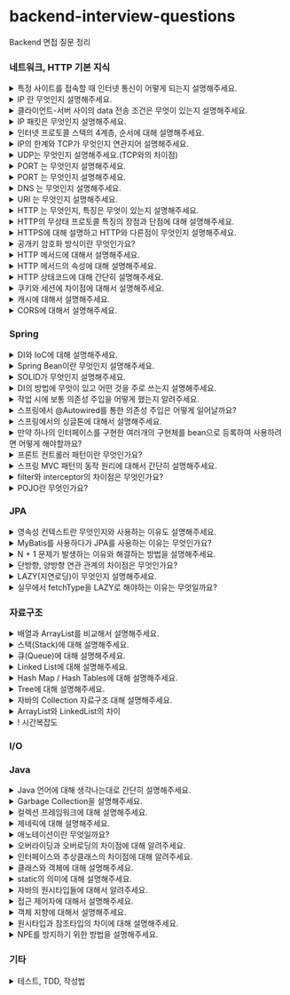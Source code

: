 # backend-interview-questions
Backend  면접 질문 정리

### 네트워크, HTTP 기본 지식

<details>
  <summary>특정 사이트를 접속할 때 인터넷 통신이 어떻게 되는지 설명해주세요.</summary>
  <br>
  <p>클라이언트 측에서 URL로 접속하면 브라우저가 이 URL에 적힌 값을 파싱해서 HTTP Message를 만들고 서버로 요청을 보내줍니다. HTTP Message를 서버에서 받아서 처리 한 data를 HTTP Message에 담아 클라이언트에 응답해주면 요청한 사이트로 접속할 수 있게 됩니다.</p>
</details>

<details>
  <summary>IP 란 무엇인지 설명해주세요.</summary>
  <br>
  <p>Internet Protocol의 약자로, 클라이언트와 서버 사이 인터넷 통신에 필요한 정보를 수신하고 송신하는 통신 규약을 의미합니다.</p>
</details>

<details>
  <summary>클라이언트-서버 사이의 data 전송 조건은 무엇이 있는지 설명해주세요.</summary>
  <br>
  <p>첫번쨰로 클라이언트와 서버는 각각 IP 주소를 부여받아 가지고 있어야 합니다.</p>
  <p>이렇게 양쪽에 IP 주소가 있을 때, IP 패킷이라는 규칙에 맞춰서 data를 전달해줘야합니다.</p>
</details>

<details>
  <summary>IP 패킷은 무엇인지 설명해주세요.</summary>
  <br>
  <p>간단히 설명하자면 패키지와 버킷의 합성어로 인터넷 통신 규약에 맞는 data 묶음을 의미합니다.</p>
  <p>출발지와 목적지의 IP, 전송데이터를 가지고 있고 전달시 인터넷 노드들을 타고 전달됩니다.</p>
</details>

<details>
  <summary>인터넷 프로토콜 스택의 4계층, 순서에 대해 설명해주세요.</summary>
  <br>
  <p>4계층은</p>
  <p>애플리케이션 계층 (HTTP, FTP)</p>  
  <p>전송 계층(TCP, UDP)</p>
  <p>인터넷 계층(IP)</p>
  <p>네트워크 인터페이스 계층 입니다.</p>
  <p>스택 순서는</p>
  <p>먼저 프로그램(애플리케이션)을 통해 전송할 data를 생성합니다.</p>
  <p>이를 SOCKET 라이브러리를 통해 전달하고</p>
  <p>TCP 정보를 생성합니다. 이때 전송 data를 포함합니다.</p>
  <p>이후 IP 패킷을 생성합니다. 여기에 TCP 정보가 담기게 됩니다.</p>
</details>

<details>
  <summary>IP의 한계와 TCP가 무엇인지 연관지어 설명해주세요.</summary>
  <br>
  <p>IP의 한계는</p>
  <p>첫번째로 비연결성입니다. 패킷을 받을 대상이 없거나 서비스가 불능인 상태에서도 이를 감지하지 못하고 패킷이 전송되는 문제가 있습니다.</p>
  <p>두번째는 비신뢰성입니다. 전송에 중간에 패킷이 없어지거나 순서대로 가지 않는다해도 이를 알 수 있는 방법이 없습니다.</p>
  <p>세번째는 프로그램을 구분 못한다는 것입니다. 같은 IP를 사용하는 서버에서 통신하는 애플리케이션이 2개 이상이면 구분할 수 있는 방법이 없습니다.</p><br>
  <p>TCP란 이러한 IP의 한계들을 보완해주는 역할을 하는 규약입니다.</p>
  <p>비연결성을 보완하기 위해 연결지향적입니다. 이는 3 way handshake 라고 불리며, 클라이언트에서서버로 접속 요청하면 서버에서 요청 수락 후 클라이언트에 접속 요청, 그리고 클라이언트가 요청을 수락하면 데이터를 전송하는 형태로 진행되는 것을 뜻합니다.</p>
  <p>또한 데이터의 전달을 보증해 신뢰성을 가집니다. 데이터를 전송시 서버에서 데이터를 받으면 받았음을 응답해줍니다.</p>
  <p>마지막으로 순서를 보장해줍니다. 클라이언트에서 보낸 순서대로 서버에 도달하지 않으면 잘못된 부분부터 재요청을 하게 됩니다.</p>
  <p>이렇게 IP의 한계를 보완해줄 수 있는 이유는 TCP에 전송 제어 및 순서, 검증 정보, PORT 등에 대한 data를 담기 때문입니다.</p>
</details>

<details>
  <summary>UDP는 무엇인지 설명해주세요.(TCP와의 차이점)</summary>
  <br>
  <p>UDP는 사용자 데이터그램 프로토콜을 말하고, TCP와 다르게 연결지향적이지 않고 데이터 전달 보증 등 신뢰성을 가지고 있지 않습니다.</p>
  <p>기능이 적은 대신 TCP보다 최적화에 장점이 있습니다. 애플리케이션에서 추가 작업을 통해 기능을 직접 추가할 수 있습니다.</p>
</details>

<details>
  <summary>PORT 는 무엇인지 설명해주세요.</summary>
  <br>
  <p>논리적인 접속장소를 뜻하며, 하나의 같은 IP내에서 나눠지는 서버를 의미합니다.</p>
</details>

<details>
  <summary>PORT 는 무엇인지 설명해주세요.</summary>
  <br>
  <p>논리적인 접속장소를 뜻하며, 하나의 같은 IP내에서 나눠지는 서버를 의미합니다. 하나의 IP내에서 애플리케이션마다 PORT번호를 다르게하여 구분하여 사용할 수 있습니다.</p>
</details>

<details>
  <summary>DNS 는 무엇인지 설명해주세요.</summary>
  <br>
  <p>도메인 네임 시스템의 약자이고, IP 형식을 사용하는 것에 번거로움이 있기 때문에 IP 형식을 대신해 DNS 서버에 등록한 도메인을 사용함으로써 기억하기 쉽고 수정하기 쉽게 됩니다.</p>
</details>

<details>
  <summary>URI 는 무엇인지 설명해주세요.</summary>
  <br>
  <p>인터넷 자원을 나타내는 고유 식별자를 의미합니다.</p>
  <p>URL은 이 식별을 Resource Locater 즉, 자원의 경로를 사용하는 것을 의미합니다.</p>
</details>

<details>
  <summary>HTTP 는 무엇인지, 특징은 무엇이 있는지 설명해주세요.</summary>
  <br>
  <p>HyperText Transfer Protocol의 약자로써 HTML, TEXT 문서 등 대부분의 data들의 통신에 대한 규약을 의미합니다.</p>
  <p>클라이언트에서 서버로 요청 후 응답을 대기하고 서버는 요청에 대한 결과를 만들어 응답하는 구조입니다.</p>
  <p>무상태 프로토콜이어서 서버가 클라이언트의 상태를 보존하지 않습니다. 즉, 클라이언트가 요청시에 보내준 data를 서버에서는 유지, 기억하고 있지 않습니다. 따라서 요청시마다 필요한 모든 data들을 보내줘야 합니다.</p>
  <p>비연결성의 특징을 가지고 있어 요청에 대한 응답 후 연결을 끊는 형태입니다.</p>
</details>

<details>
  <summary>HTTP의 무상태 프로토콜 특징의 장점과 단점에 대해 설명해주세요.</summary>
  <br>
  <p>장점은 서버 확장성이 높다는 점입니다. 특정 서버가 data를 저장하고 있지 않고 계속 data를 주고 받기 떄문에 확장에 대해서 제약이 없습니다.</p>
  <p>단점은 클라이언트가 계속 필요한 모든 data를 전송해야 하기 때문에 전송량이 많아집니다.</p>
</details>

<details>
  <summary>HTTPS에 대해 설명하고 HTTP와 다른점이 무엇인지 설명해주세요.</summary>
  <br>
  <p>HTTPS는 HTTP에 보안계층을 추가한 것을 말합니다.</p>
  <p>HTTP 프로토콜은 인터넷 프로토콜 스택 중 전송계층의 TCP위에서 동작합니다. 여기서 SSL이라는 보안계층이 전송계층 위에 올라가 보안이 보장된 통신을 할 수 있습니다. 이 통신 방식을 SSL 암호화 통신이라고도 합니다.</p>
  <p>SSL 암호화 통신은 공개키 암호화 방식 알고리즘을 통해 구현됩니다.</p>
</details>

<details>
  <summary>공개키 암호화 방식이란 무엇인가요?</summary>
  <br>
  <p>공개키 암호화 방식에는 공개키와 개인키 두 종류의 키가 존재합니다.</p>
  <p>한쪽 키로 데이터를 암호화했다면 오직 다른쪽 키로만 복호화 할 수 있습니다.</p>
  <p>개인키는 보통 서버를 운영하는 회사가 가지고 공개키는 인증받은 기업들에서 관리합니다.</p>
  <p>인증받은 기업은 공개키를 다른 data들과 묶어서 자신들이 가지고 있는 개인키로 암호화해서 SSL인증서로 발급해줍니다.</p>
  <p>브라우저는 공개키를 보유하고 있어서 SSL 인증서를 복호화 해줍니다.</p>
  <p>복호화 된 SSL 내부에 들어있던 서버의 공개키를 가지고 요청을 암호화해서 서버로 보내면</p>
  <p>서버측은 가지고 있는 개인키로 요청을 복호화하여 해석 후 응답할 때 다시 암호화해서 보냅니다.</p>
</details>

<details>
  <summary>HTTP 메서드에 대해서 설명해주세요.</summary>
  <br>
  <p>주요 메서드로는 GET, POST, PUT, PATCH, DELETE 가 있습니다.</p>
  <p>GET은 리소스를 조회할 때 사용하고</p>
  <p>POST는 요청 데이터를 처리할 때,</p>
  <p>PUT은 리소스를 대체할 때 만약 리소스가 없으면 생성합니다,</p>
  <p>PATCH는 리소스 일부 변경할 때,</p>
  <p>DELETE 는 리소스를 제거할 때 사용하는 메서드입니다.</p>
</details>

<details>
  <summary>HTTP 메서드의 속성에 대해 설명해주세요.</summary>
  <br>
  <p>1. GET메서드는 '안전'이라는 속성이 있습니다. 호출해도 리소스를 변경하지 않는다는 것입니다.</p>
  <p>2. 멱등이라는 속성이 있습니다. 몇 번을 요청해도 같은 결과가 나온다는 것을 의미합니다. 주요 메서드 중 POST를 제외하고는 이 속성을 가집니다. POST의 경우 같은 내용으로 요청시 반복해서 INSERT 되므로 멱등적이지 않습니다.</p>
  <p>3. 캐시 가능 속성은 응답 결과를 캐시에서 사용할 수 있는지를 의미합니다. 실제로 GET, HEAD 메서드에서 주로 사용합니다.</p>
</details>

<details>
  <summary>HTTP 상태코드에 대해 간단히 설명해주세요.</summary>
  <br>
  <p>200 번대는 클라이언트의 요청을 성공적으로 처리했을 때 보내주는 코드입니다.</p>
  <p>300 번대는 요청에 대한 처리 성공 후 리다이렉션이 필요할 때 보내주는 코드이고,</p>
  <p>400, 500 번대는 각각 클라이언트, 서버 측에 오류이 원인이 있을 때 보내주는 코드입니다.</p>
</details>

<details>
  <summary>쿠키와 세션에 차이점에 대해서 설명해주세요.</summary>
  <br>
  <p>쿠키는 클라이언트에서 저장하고 서버에 요청시마다 보내주는 data입니다.</p>
  <p>세션은 서버에서 저장하고 서버에서 관리하기 때문에 클라이언트 측보다 보안적인 측면에서 훨씬 유리합니다.</p>
</details>

<details>
  <summary>캐시에 대해서 설명해주세요.</summary>
  <br>
  <p>자주 사용하는 데이터를 미리 복사해 놓는 임시 장소를 가리킵니다.</p>
  <p>캐시 가능 시간 동안에는 네트워크를 사용하지 않아도 돼서 비용 절감을 할 수 있습니다.</p>
  <p>브라우저 로딩 속도가 빨라 사용자 경험(UX)을 좋게 합니다.</p>
  <p>캐시 만료시에도 data에 변동이 없다면 검증 헤더를 통해 클라이언트와 서버의 data가 동일하다는 것을 확인 후 data를 네트워크를 통해 전송하지 않도록 할 수 있습니다.</p>
</details>

<details>
  <summary>CORS에 대해서 설명해주세요.</summary>
  <br>
  <p>CORS는 스프링 시큐리티를 사용하며 자주 만난 이슈입니다.</p>
  <p>특히 외부 API를 사용시 발생했으며, 서로 다른 도메인간에 자원을 공유할 때 발생했습니다.</p>
  <p>security config에서 cors 관련 설정을 추가로 해줘서 해결하거나 filter를 따로 만들어 header 정보를 수정해서 해결했습니다.</p>
</details>

### Spring
<details>
  <summary>DI와 IoC에 대해 설명해주세요.</summary>
  <br>
  <p>IoC 제어 역전을 뜻하며, 인스턴스 생성부터 소멸까지의 생명주기 관리를 개발자가 아닌 컨테이너가 대신 해주는 것입니다.</p>
  <p>DI는 의존성 주입을 뜻하며, 하나의 객체가 다른 객체의 의존성을 제공하는 것, 외부에서 의존 관계를 주입하는 것입니다.</p>
</details>

<details>
  <summary>Spring Bean이란 무엇인지 설명해주세요.</summary>
  <br>
  <p>Spring IoC 컨테이너가 관리하는 자바 객체를 말합니다. @Configuration을 붙인 객체에서 @Bean을 통해 빈등록이 가능하고 또는 스프링에서는 컴포넌트 스캔을 통해 @Component가 있는 클래스를 빈으로 등록합니다.</p>
</details>

<details>
  <summary>SOLID가 무엇인지 설명해주세요.</summary>
  <br>
  <p>좋은 객체 지향 설계의 5가지 원칙을 의미합니다.</p>
  <p>1. SRP, 단일 책임 원칙</p>
  <p>하나의 클래스는 하나의 책임만 가져야한다는 것을 뜻합니다.</p>
  <p>2. OCP, 개방-폐쇄 원칙</p>
  <p>소프트웨어 요소는 확장에는 열려있으나 변경에는 닫혀 있어야합니다. 즉, 인터페이스를 만들어 역할과 구현을 구분하는 것을 뜻합니다.</p>
  <p>3. LSP, 리스코프 치환 원칙</p>
  <p>프로그램의 객체는 프로그램의 정확성을 깨뜨리지 않으면서 하위 타입의 인스턴스로 바꿀 수 있어야한다는 것입니다. 다형성에서 하위 클래스는 인터페이스 규약을 다 지켜야한다는 것을 뜻합니다. 역할에 대한 구현의 내용이 설계 의도에 맞게 해야하는 것을 의미합니다.</p>
  <p>4. ISP, 인터페이스 분리 원칙</p>
  <p>특정 클라이언트를 위해 인터페이스를 여러 개로 분리하는 것이 범용 인터페이스 하나보다 낫다는 것입니다. 인터페이스도 역할의 크기가 작을수록 더 명확해지고 대체 가능성이 높아지기 때문입니다.</p>
  <p>5. DIP, 의존관계 역전 원칙</p>
  <p>객체 지향에서는 추상화에 의존해야지 구체화에 의존하면 안된다는 것입니다. 의존성 주입을 통해 인터페이스에 의존해야 수정이 있어도 변경해야 하는 부분이 적어집니다. 확장에는 열려있되 변경에는 닫혀 있어야 하는 원칙인 OCP와 연관되어 있습니다.</p>
</details>

<details>
  <summary>DI의 방법에 무엇이 있고 어떤 것을 주로 쓰는지 설명해주세요.</summary>
  <br>
  <p>생성자 주입, setter를 이용한 수정자 주입, 필드 주입이 있습니다.</p>
  <p>생성자 주입을 주로 쓰며 호출 시점에 딱 한 번만 호출되므로 불변할 때 사용합니다. 보통 의존관계는 불변하기 때문에 생성자 주입을 자주 쓰는 이유가 됩니다.</p>
  <p>수정자 주입은 스프링 빈을 선택적으로 주입할 수 있습니다.</p>
  <p>필드 주입은 @Autowired를 통해서 주입할 수 있는데 외부에서 변경이 불가능해 테스트시 힘들다는 단점이 있습니다. 따라서 애플리케이션 실행과 관련없는 테스트코드에서 사용합니다.</p>
</details>

<details>
  <summary>작업 시에 보통 의존성 주입을 어떻게 했는지 알려주세요.</summary>
  <br>
  <p>예전에는 필드 주입을 사용했으나, 테스트에 변경이 불가능해서 유연하지 못하다는 단점을 알고 나서는 생성자 주입을 사용했습니다.</p>
  <p>롬복에서 제공하는 애노테이션인 @RequiredArgsConstructor와 final 키워드를 이용해서 생성자 주입을 했고 추상화에 의존할 수 있게 했습니다.</p>
</details>

<details>
  <summary>스프링에서 @Autowired를 통한 의존성 주입은 어떻게 일어날까요?</summary>
  <br>
  <p>스프링 컨테이너에 이미 빈으로 등록돼있는 객체를 타입(인터페이스 or 오브젝트)으로 검색해서 주입합니다.</p>
</details>

<details>
  <summary>스프링에서의 싱글톤에 대해서 설명해주세요.</summary>
  <br>
  <p>스프링 빈으로 등록한 객체는 호출 시에 하나의 같은 인스턴스를 여러 클라이언트가 공유하는 것을 말합니다. 원리는 간단하게 설명하자면, 객체의 생성자를 private로 만들어 외부에서 new 키워드 대신 static 메서드로만 접근할 수 있게 하는 것입니다. 이런 방법을 통해 객체 인스턴스를 계속 새로 생성하는 것을 방지해 메모리 낭비를 줄일 수 있습니다. 같은 인스턴스를 공유하기 때문에 객체는 특정 클라이언트에 의존적인 필드를 가지면 안됩니다.</p>
</details>

<details>
  <summary>만약 하나의 인터페이스를 구현한 여러개의 구현체를 bean으로 등록하여 사용하려면 어떻게 해야할까요?</summary>
  <br>
  <p>여러개의 구현체를 bean으로 등록하고 추상화에 의존하려하면 유니크하지 않다는 에러가 발생합니다.</p>
  <p>정말로 의도가 여러개의 빈들 중 골라쓰고 싶다면 List의 형태로 여러개의 빈을 주입해주고 꺼내서 사용해야하고 그렇지 않다면 빈으로 등록할 객체에 @Primary을 붙여 우선권을 가지게 하면 됩니다.</p>
</details>

<details>
  <summary>프론트 컨트롤러 패턴이란 무엇인가요?</summary>
  <br>
  <p>클라이언트의 요청마다 서블릿을 새로 만들어 사용한다면 효율적이지 않기 때문에 이를 해결하기 위해 사용하는 패턴입니다. 모든 요청에 대해 보안, 검증, 국제화 등의 기능들을 한 곳에서 캡슐화할 수 있습니다. 스프링에서는 클라이언트 요청이 들어왔을때 Controller 관련 애노테이션을 확인하고 적절한 Handler Method에 위임해줍니다.</p>
</details>

<details>
  <summary>스프링 MVC 패턴의 동작 원리에 대해서 간단히 설명해주세요.</summary>
  <br>
  <p>클라이언트로부터 HTTP 요청이 들어오면 *Dispatcher Servlet(프론트 컨트롤러) 가 이를 받습니다.</p>
  <p>1. 그 다음 핸들러 매핑을 통해 요청 URL에 매핑된 핸들러(컨트롤러) 조회를 합니다.</p>
  <p>2. 핸들러를 조회했으면 이 핸들러를 처리할 수 있는 핸들러 어댑터를 조회합니다.</p>
  <p>3. 조회한 핸들러 어댑터를 통해 핸들러 즉, 컨트롤러를 호출하고 ModelAndView를 반환합니다.</p>
  <p>4. 반환한 ModelAndView를 가지고 Dispatcher Servlet이 viewResolver를 호출해 view를 찾고 반환시킵니다.</p>
  <p>5. render를 호출하여 view를 랜더링해서 HTML로 응답을 해줍니다.</p>
  <br>
  <p>*스프링 부트는 DispatcherServlet을 서블릿으로 자동으로 등록하면서 모든 경로에 대해서 매핑</p>
</details>

<details>
  <summary>filter와 interceptor의 차이점은 무엇인가요?</summary>
  <br>
  <p>filter는 servlet에 요청이 전달되기 전/ 후의 처리를 담당하고 interceptor는 Spring에서 Handler(컨트롤러)를 실행하기 전, 후 처리를 담당합니다.</p>
  <p>+ filter는 init(필터 초기화), doFilter(처리), destroy(필터 제거) 메서드 / interceptor(handlerInterceptor)는 preHandle(호출 전), postHandle(호출 후), afterCompletion(완료 후 항상) 메서드를 가지고 @configuration 붙은 클래스에 각각 @Bean 등록 / addInterceptors 메서드 override 를 통해 등록</p>
</details>

<details>
  <summary>POJO란 무엇인가요?</summary>
  <br>
  <p>Plain Old Java Object, 오래된 방식의 간단한 자바 오브젝트</p>
  <p>특정 기술에 종속되어 동작하는 것이 아닌 순수한 자바 객체를 뜻합니다. (ex. getter, setter 메서드로만 이뤄진 객체)</p>
  <p>POJO를 지향해야 하는 이유는 객체가 어떤 특정 기술에 종속돼버리면 확장성이 떨어지는 등 객체 지향 설계의 장점을 잃게 되기 때문입니다. 또한 비즈니스 로직에 충실한 개발이 가능하도록 하기 때문입니다.</p>
</details>


### JPA

<details>
  <summary>영속성 컨텍스트란 무엇인지와 사용하는 이유도 설명해주세요.</summary>
  <br>
  <p>영속성 컨텍스트는 엔티티를 영구 저장하는 환경을 의미합니다. 애플리케이션과 데이터베이스 사이에서 객체를 보관하는 가상의 데이터베이스 같은 역할을 합니다.</p>
  <p>1차 캐시를 통해 조회가 가능하며 1차 캐시에 없으면 DB에서 조회해서 1차 캐시에 올립니다.</p>
  <p>동일성을 보장하여 동일성 비교가 가능합니다.</p>
  <p>transaction을 지원하는 쓰기를 지연해서 커밋 시점에 SQL을 한 번에 처리하도록 합니다.</p>
  <p>변경 감지(dirty checking), 1차 캐시에 data가 들어올 때 스냅샷을 찍고 커밋 시점에 엔티티와 비교하여 update SQL을 생성합니다.</p>
  <p>지연로딩 사용이 가능합니다. 실제 객체를 사용하는 시점에 DB에 SQL을 보내 data를 조회합니다.</p>
</details>

<details>
  <summary>MyBatis를 사용하다가 JPA를 사용하는 이유는 무엇인가요?</summary>
  <br>
  <p>MyBatis는 SQL문을 작성할 줄 안다면 접하기 쉽고 특히 동적쿼리를 작성하기 쉬워 사용했지만, 엔티티가 변경될 때마다 일일이 쿼리를 수정해야 되기 때문에 유지보수에는 용이하지 않다는 것을 깨달았습니다. 또한 JPA의 경우 객체지향 프레임워크이기 때문에 관계형 데이터베이스에 의존하지 않고 자바 코드를 통해 작성할 수 있기 때문에 JPA에 익숙해지면 질수록 생산성이 높아진다고 생각했습니다.</p>
</details>

<details>
  <summary>N + 1 문제가 발생하는 이유와 해결하는 방법을 설명해주세요.</summary>
  <br>
  <p>연관 관계에서 발생하는 이슈로 연관 관계가 설정된 엔티티를 조회할 경우에 조회된 data row만큼 연관관계의 조회 쿼리가 추가로 발생하여 N개가 더 실행되는 문제를 말합니다. </p>
  <p>해결하기 위해서는 연관관계가 맺어진 엔티티를 한번에 가져오는 방법을 사용해야 합니다. 주로  fetch join를 사용한다고 알고 있습니다. 조회시 바로 가져오고 싶은 엔티티는 JPQL문에서 join fetch 를 이용해서 join을 하면 됩니다. 또다른 방법으로는 @EntityGraph가 있습니다.</p>
</details>

<details>
  <summary>단방향, 양방향 연관 관계의 차이점은 무엇인가요?</summary>
  <br>
  <p>연관 관계에 있는 두 객체 중 하나의 객체만 참조용 필드를 가지고 참조하고 있으면 단방향 관계, 두 객체 모두 각각 참조용 필드를 갖고 참조하면 양방향 관계입니다.</p>
  <p>기본적으로 단방향 관계로 작성하고 역으로 객체를 탐색할 수 있어야한다면 양방향 관계를 맺어주는 게 불필요한 연관관계 매핑을 피할 수 있습니다.</p>
  <p>연관 관계의 주인은 데이터 제어의 권한을 가지는 쪽 즉, FK를 가지는 쪽이 돼야합니다.</p>
</details>

<details>
  <summary>LAZY(지연로딩)이 무엇인지 설명해주세요.</summary>
  <br>
  <p>객체를 사용하는 시점에 연관된 데이터를 불러오는 것을 말합니다. 반대로 EAGER(즉시로딩)은 데이터를 조회할 때 연관된 데이터까지 한번에 조회하는 것을 말합니다.</p>
</details>

<details>
  <summary>실무에서 fetchType을 LAZY로 해야하는 이유는 무엇일까요?</summary>
  <br>
  <p>즉시로딩을 통해서 연관된 테이블까지 한 번에 조회하는 경우에는 해당 엔티티가 참조하는 모든 엔티티까지 한 번에 조회하기 때문에 쿼리문의 길이가 길어져 해석하기가 어려워지고 불필요한 테이블까지 전부 join되기 때문에 유지 보수를 힘들게 합니다. 사용 시점에 연관된 엔티티를 조회하는 쿼리문을 날리는 것, 즉 지연로딩을 이용하면 이런 단점들은 사라집니다.</p>
  <p>※주의: 지연로딩을 쓴다고해서 N+1 문제를 완전히 해결할 수 있는 것은 아니다. 단지 시점을 늦추는 것일 뿐이다. fetch join등을 통해 한방 쿼리로 만들어줘야 N+1 문제를 해결할 수 있다.</p>
</details>

### 자료구조

<details>
  <summary>배열과 ArrayList를 비교해서 설명해주세요.</summary>
  <br>
  <p>배열은 생성시 크기가 고정되고 인덱스가 부여됩니다. 인덱스를 통해 데이터에 효율적으로 접근할 수 있습니다. 그러나 데이터를 추가하고 삭제하는 방법이 비효율적입니다.</p>
  <p>ArrayList는 크기가 가변적이고 데이터를 추가, 삭제하는 방법이 쉽습니다. 하지만 배열보다 속도가 느립니다.</p>
</details>

<details>
  <summary>스택(Stack)에 대해 설명해주세요.</summary>
  <br>
  <p>순서가 보존되는 선형 데이터 구조 유형입니다. 가장 마지막 요소부터 처리하는 메커니즘을 가지고 있어 추가시에도 맨 위에 쌓이고 가져갈 때도 맨 위에서 가져갑니다.</p>
  <p>장점은 동적인 메모리 크기를 가지고 있다는 것과 데이터를 받는 순서대로 정렬하는 것 그리고 런타임이 빠른 점입니다.</p>
  <p>단점은 가장 최신 요소만 가져올 수 있고 한 번에 하나의 데이터만 처리 가능하다는 점입니다.</p>
</details>

<details>
  <summary>큐(Queue)에 대해 설명해주세요.</summary>
  <br>
  <p>가장 먼저 입력된 요소를 처리하는 매커니즘을 가집니다. 추가시 맨 뒤에 쌓이고 가져갈 때 맨 앞부터 가져갑니다.(선입선출)</p>
  <p>장점은 스택과 동일합니다.</p>
  <p>단점은 가장 오래된 요소만 가져올 수 있고 한 번에 하나의 데이터만 처리 가능하다는 점입니다.</p>
</details>

<details>
  <summary>Linked List에 대해 설명해주세요.</summary>
  <br>
  <p>물리적으로 연결되지 않고 각 요소가 노드에 저장되고 다음 노드 연결에 대한 포인터 또는 주소가 포함된 또 다른 노드에 저장됩니다.</p>
  <p>장점은 새로운 요소들의 추가 및 삭제가 효율적이고, 메모리가 연속적으로 위치하지 않아 구조의 재구성이 필요없다는 점입니다.</p>
  <p>단점은 검색 시에 처음 노드부터 끝까지 순회하기 때문에 검색에 비효율적이라는 점입니다.</p>
</details>

<details>
  <summary>Hash Map / Hash Tables에 대해 설명해주세요.</summary>
  <br>
  <p>data를 key, value 형식으로 저장하는데, key를 저장할 때 메모리 공간을 덜 사용할 수 있도록 키를 해시 함수를 통해 해시라는 특정 숫자값으로 변환합니다.</p>
  <p>장점은 data의 추가, 삭제가 효율적이고, 검색 또한 key로 가져올 수 있어 효율적이라는 점입니다.</p>
  <p>단점은 입력된 key의 해시값이 이미 저장된 메모리 주소를 가리킬 수 있어 충돌이 일어날 수 있다는 점입니다.</p>
</details>

<details>
  <summary>Tree에 대해 설명해주세요.</summary>
  <br>
  <p>노드로 구성된 계층적 자료구조입니다. 최상위 노드를 만들고 그 노드의 자식 노드를 계속 추가하는 방식으로 구현됩니다.</p>
</details>

<details>
  <summary>자바의 Collection 자료구조 대해 설명해주세요.</summary>
  <br>
  <p>컬렉션 프레임워크의 주요 클래스는 List, Set, Map(독립적인 인터페이스 구현) 인터페이스를 상속받고 있습니다.</p>
  <ul>List : 중복허용, 순서가 있습니다.
    <li>ArrayList : 배열에 비해 요소의 추가, 삭제에 용이합니다. 정렬은 안됩니다.</li>
    <li>LinkedList : 배열에 비해 요소의 추가, 삭제에 용이합니다. 정렬은 안됩니다. 검색에는 비효율적입니다. </li>
  </ul>
  <ul>Set : 중복을 허용하지 않습니다.
    <li>HashSet : 순서를 보장하지 않습니다.</li>
    <li>TreeSet : 순서를 보장하고 정렬 방법을 지정할 수 있습니다.</li>
  </ul>
  <ul>Map : key, value 쌍으로 이루어진 자료구조입니다. key의 중복을 허용하지 않습니다.
    <li>HashMap : 순서를 보장하지 않습니다.</li>
    <li>TreeMap : 순서를 보장하고 key값으로 정렬할 수 있습니다.</li>
  </ul>
</details>

<details>
  <summary>ArrayList와 LinkedList의 차이</summary>
  <br>
  <p>ArrayList는 index가 있고 LinkedList는 각 원소마다 앞, 뒤 원소의 위치값을 가지고 있습니다.</p>
  <p>ArrayList는 추가, 삭제가 많다면 계속 요소의 위치를 이동시켜야 하기 때문에(구조 재구성) 비효율적입니다. 데이터를 가져오는 데는 index로 바로 조회하기 때문에 빠릅니다.</p>
  <p>LinkedList는 추가, 삭제시 노드가 가리키고 있는 주소값만 변경해주면 되기 때문에 효율적이지만, 검색 시에는 불리합니다.</p>
  <p>정리하자면 정적인 데이터를 활용하며 조회가 빈번하다면 ArrayList 사용, 동적인 추가/ 삭제가 많다면 LinkedList를 사용하는 것이 좋습니다.</p>
</details>

<details>
  <summary>! 시간복잡도</summary>
  <br>
  <p></p>
</details>

### I/O

### Java
<details>
  <summary>Java 언어에 대해 생각나는대로 간단히 설명해주세요.</summary>
  <br>
  <p>객체 지향 언어이고 컴파일 언어입니다. 메모리를 자동으로 관리합니다. 오픈소스 라이브러리가 방대합니다.</p>
  <p>자바를 실행하는 방식은 자바 컴파일러가 자바 소스코드를 읽어 자바 바이트코드로 변환시키고, Class Loader를 통해 class 파일들을 JVM으로 로딩합니다. 로딩된 파일들은 Execution engine을 통해 해석되고 해석된 바이트 코드는 Runtime Data Areas에 배치되어 수행이 됩니다.</p>
</details>

<details>
  <summary>Garbage Collection을 설명해주세요.</summary>
  <br>
  <p>힙 영역에서 사용하지 않는 객체들을 제거하는 작업을 말합니다. JVM의 GC가 이 불필요한 메모리를 알아서 정리해줍니다.</p>
  <p>동작 방식은 Stop The World, Mark and Sweep 으로 이뤄집니다.</p>
  <p>Stop The World는 GC를 실행하기 위해 JVM이 애플리케이션의 실행을 멈추는 작업입니다.</p>
  <p>Mark and Sweep은 사용되지 않는 메모리를 식별하고 이 식별된 메모리를 해체하는 작업을 뜻합니다.</p>
</details>

<details>
  <summary>컬렉션 프레임워크에 대해 설명해주세요.</summary>
  <br>
  <p>주로 쓰는 자료구조를 바탕으로 객체, 데이터들을 효율적으로 관리할 수 있는 표준화된 방법을 제공하는 클래스의 집합을 말합니다.</p>
</details>

<details>
  <summary>제네릭에 대해 설명해주세요.</summary>
  <br>
  <p>제네릭은 타입을 클래스 내부에서 지정하는 것이 아니라 외부에서 사용자에 의해 지정할 수 있게끔한 것을 말합니다. 컴파일 과정에서 타입체크를 해주므로 객체 타입의 안정성을 높이고 형변환의 번거로움을 줄여줍니다. 또한 코드의 재사용성이 높아집니다. <br>
    ex. ArrayList<타입> = new ArrayList<타입>(); </p>
</details>
    
<details>
  <summary>애노테이션이란 무엇일까요?</summary>
  <br>
  <p>인터페이스를 기반으로 한 문법으로 소스 코드에 추가하여 사용할 수 있는 메타데이터의 일종입니다. 컴파일러 시점에서 문법 에러를 체크하도록, 특정 기능을 실행할 수 있도록 해주는 역할을 합니다.</p>
</details>
    
<details>
  <summary>오버라이딩과 오버로딩의 차이점에 대해 알려주세요.</summary>
  <br>
  <p>오버라이딩은 상위클래스의 메서드를 재정의 하는 것을 의미합니다.</p>
  <p>오버로딩은 같은 클래스 내에서 메서드의 이름은 같지만 매개변수의 타입, 개수를 다르게 구현하는 것을 말합니다.</p>
</details>
    
<details>
  <summary>인터페이스와 추상클래스의 차이점에 대해 알려주세요.</summary>
  <br>
  <p>둘 다 추상 메서드를 가지고 있는 것입니다. 인터페이스는 모든 메서드가 추상메서드인 것이고 추상 클래스는 1개 이상의 추상 메서드를 가지고 있는 것입니다. (인터페이스:기획서, 추상클래스:미완성 설계도, 클래스:완성 설계도)</p>
  <p>인터페이스는 구현 객체끼리 같은 동작을 한다는 것을 보장하기 위해 사용합니다. 메서드의 선언부만 있어 상속 받는 클래스에서 메서드의 구현을 강제할 수 있습니다.</p>
  <p>추상클래스는 객체의 추상적인 상위 개념으로 공통된 개념을 표현할 때 사용합니다. 기능을 이용하고 확장시키는데 목적이 있습니다.</p>
</details>
    
<details>
  <summary>클래스와 객체에 대해 설명해주세요.</summary>
  <br>
  <p>객체는 물리적으로 존재하거나 추상적으로 생각할 수 있는 것으로 식별 가능한 행위나 속성의 대상을 뜻합니다. 클래스는 이 객체를 정의하는 틀의 의미입니다.</p>
</details>
    
<details>
  <summary>static의 의미에 대해 설명해주세요.</summary>
  <br>
  <p>GC의 관리 영역 밖 static 영역을 의미하며 프로그램 종료시까지 메모리가 할당된 채로 존재하여 어디서든지 참조할 수 있고 공유하게 되는 것을 뜻합니다.</p>
</details>
    
<details>
  <summary>자바의 원시타입들에 대해서 알려주세요.</summary>
  <br>
  <p>boolean(1 byte): 논리형 데이터 타입이고 true=1, false=0 의 값을 가집니다.</p>
  <p>char (unsigned 2): 문자형</p>
  <p>byte (1): 정수형</p>
  <p>short (2): 정수형</p>
  <p>int (4): 정수형</p>
  <p>long (8): 정수형</p>
  <p>float (4): 실수형</p>
  <p>double (8): 실수형</p>
</details>
    
<details>
  <summary>접근 제어자에 대해서 설명해주세요.</summary>
  <br>
  <p>private, default, protected, public</p>
  <p>private: 해당 클래스 내에서 접근 가능</p>
  <p>default: 해당 패키지</p>
  <p>protected: 상속한 클래스</p>
  <p>public: 전체 영역에서 접근 가능합니다.</p>
</details>
    
<details>
  <summary>객체 지향에 대해서 설명해주세요.</summary>
  <br>
  <p>프로그래밍에서 필요한 데이터를 추상화시켜 상태와 행위를 가진 객체를 만들고 그 객체들 간의 상호작용을 통해 로직을 구성하는 것을 지향하는 것입니다.</p>
</details>
    
<details>
  <summary>원시타입과 참조타입의 차이에 대해 설명해주세요.</summary>
  <br>
  <p>원시 타입은 항상 값이 존재해야되고(null이 될 수 없습니다.) 참조 타입은 null을 가질 수 있습니다.</p>
</details>
    
<details>
  <summary>NPE를 방지하기 위한 방법을 설명해주세요.</summary>
  <br>
  <p>null 체크를 일일이 해줄 수도 있지만, Optional을 이용해 리턴 타입에서 null을 반환하지 않도록 할 수 있습니다.</p>
</details>

### 기타
<details>
  <summary>테스트, TDD, 작성법</summary>
  <br>
  <p></p>
</details>

